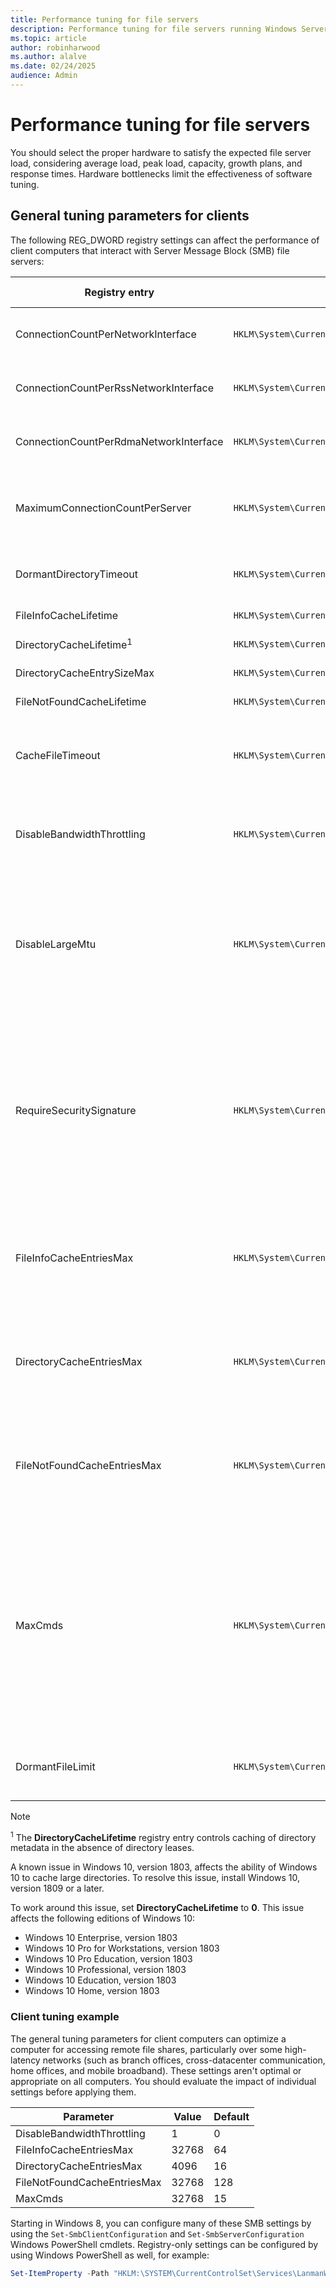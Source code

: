 ```yaml
---
title: Performance tuning for file servers
description: Performance tuning for file servers running Windows Server
ms.topic: article
author: robinharwood
ms.author: alalve
ms.date: 02/24/2025
audience: Admin
---
```


# Performance tuning for file servers

You should select the proper hardware to satisfy the expected file server load, considering average load, peak load, capacity, growth plans, and response times. Hardware bottlenecks limit the effectiveness of software tuning.

## General tuning parameters for clients

The following REG_DWORD registry settings can affect the performance of client computers that interact with Server Message Block (SMB) file servers:

| Registry entry                         | Registry path                                                                                          | Default | Valid range | Description                                                                                                                                                                                                 |
|----------------------------------------|--------------------------------------------------------------------------------------------------------|---------|-------------|-------------------------------------------------------------------------------------------------------------------------------------------------------------------------------------------------------------|
| ConnectionCountPerNetworkInterface     | `HKLM\System\CurrentControlSet\Services\LanmanWorkstation\Parameters\ConnectionCountPerNetworkInterface` | 1     | 1-16        | Maximum number of connections per interface to be established with a server for non-RSS interfaces. |
| ConnectionCountPerRssNetworkInterface  | `HKLM\System\CurrentControlSet\Services\LanmanWorkstation\Parameters\ConnectionCountPerRssNetworkInterface` | 4  | 1-16        | Maximum number of connections per interface to be established with a server for RSS interfaces. |
| ConnectionCountPerRdmaNetworkInterface | `HKLM\System\CurrentControlSet\Services\LanmanWorkstation\Parameters\ConnectionCountPerRdmaNetworkInterface` | 2 | 1-16        | Maximum number of connections per interface to be established with a server for RDMA interfaces. |
| MaximumConnectionCountPerServer        | `HKLM\System\CurrentControlSet\Services\LanmanWorkstation\Parameters\MaximumConnectionCountPerServer`    | 32    | 1-64        | Maximum number of connections to be established with a single server running Windows Server 2012 across all interfaces. |
| DormantDirectoryTimeout                | `HKLM\System\CurrentControlSet\Services\LanmanWorkstation\Parameters\DormantDirectoryTimeout`            | 600   |             | Maximum time server directory handles held open with directory leases in seconds. |
| FileInfoCacheLifetime                  | `HKLM\System\CurrentControlSet\Services\LanmanWorkstation\Parameters\FileInfoCacheLifetime`              | 10    |             | File information cache timeout period in seconds. |
| DirectoryCacheLifetime<sup>1</sup>     | `HKLM\System\CurrentControlSet\Services\LanmanWorkstation\Parameters\DirectoryCacheLifetime`             | 10    |             | Directory cache timeout in seconds. |
| DirectoryCacheEntrySizeMax             | `HKLM\System\CurrentControlSet\Services\LanmanWorkstation\Parameters\DirectoryCacheEntrySizeMax`         | 64 KB |             | Maximum size of directory cache entries in kilobytes. |
| FileNotFoundCacheLifetime              | `HKLM\System\CurrentControlSet\Services\LanmanWorkstation\Parameters\FileNotFoundCacheLifetime`          | 5     |             | File not found cache timeout period in seconds. |
| CacheFileTimeout                       | `HKLM\System\CurrentControlSet\Services\LanmanWorkstation\Parameters\CacheFileTimeout`                   | 10    |             | Length of time in seconds that the redirector will hold on to cached data for a file after the last handle to the file can be closed by an application. |
| DisableBandwidthThrottling             | `HKLM\System\CurrentControlSet\Services\LanmanWorkstation\Parameters\DisableBandwidthThrottling`         | 0     |             | Setting this value to **1** disables throttling and allows for higher file transfer throughput over high-latency network connections.  |
| DisableLargeMtu                        | `HKLM\System\CurrentControlSet\Services\LanmanWorkstation\Parameters\DisableLargeMtu`                    |       |             | The SMB redirector transfers payloads as large as 1 MB per request, which can improve file transfer speed. Setting this registry value to **1** limits the request size to 64 KB. You should evaluate the impact of this setting before applying it. The default value for Windows 8 is **0**. |
| RequireSecuritySignature               | `HKLM\System\CurrentControlSet\Services\LanmanWorkstation\Parameters\RequireSecuritySignature`           | 0     |             | Changing this value to **1** enables SMB signing for all SMB communication, preventing SMB communication with computers where SMB signing is disabled. SMB signing can increase CPU cost and network round trips, but helps block adversary-in-the-middle attacks. If SMB signing isn't required, ensure that this registry value is 0 on all clients and servers. |
| FileInfoCacheEntriesMax                | `HKLM\System\CurrentControlSet\Services\LanmanWorkstation\Parameters\FileInfoCacheEntriesMax`            | 64    | 1-65536     | Determines the amount of file metadata that can be cached by the client. Increasing the value can reduce network traffic and increase performance when a large number of files are accessed. |
| DirectoryCacheEntriesMax               | `HKLM\System\CurrentControlSet\Services\LanmanWorkstation\Parameters\DirectoryCacheEntriesMax`           | 16    | 1-4096      | Determines the amount of directory information that can be cached by the client. Increasing the value can reduce network traffic and increase performance when large directories are accessed. |
| FileNotFoundCacheEntriesMax            | `HKLM\System\CurrentControlSet\Services\LanmanWorkstation\Parameters\FileNotFoundCacheEntriesMax`        | 128   | 1-65536     | Determines the amount of file name information that can be cached by the client. Increasing the value can reduce network traffic and increase performance when a large number of file names are accessed. |
| MaxCmds                                | `HKLM\System\CurrentControlSet\Services\LanmanWorkstation\Parameters\MaxCmds`                            | 15    |             | Limits the number of outstanding requests on a session. Increasing the value can use more memory, but it can improve performance by enabling a deeper request pipeline. Increasing the value with **MaxMpxCt** can also eliminate errors that are encountered due to large numbers of outstanding long-term file requests, such as **FindFirstChangeNotification** calls. This parameter doesn't affect connections with SMB 2.0 servers. |
| DormantFileLimit                       | `HKLM\System\CurrentControlSet\Services\LanmanWorkstation\Parameters\DormantFileLimit`                   | 1023  |             | Specifies the maximum number of files that should be left open on a shared resource after the application closes the file. |

> [!NOTE]
> <sup>1</sup> The **DirectoryCacheLifetime** registry entry controls caching of directory metadata in the absence of directory leases.
>
> A known issue in Windows 10, version 1803, affects the ability of Windows 10 to cache large directories. To resolve this issue, install Windows 10, version 1809 or a later.
>
> To work around this issue, set **DirectoryCacheLifetime** to **0**. This issue affects the following editions of Windows 10:
>
> - Windows 10 Enterprise, version 1803
> - Windows 10 Pro for Workstations, version 1803
> - Windows 10 Pro Education, version 1803
> - Windows 10 Professional, version 1803
> - Windows 10 Education, version 1803
> - Windows 10 Home, version 1803

### Client tuning example

The general tuning parameters for client computers can optimize a computer for accessing remote file shares, particularly over some high-latency networks (such as branch offices, cross-datacenter communication, home offices, and mobile broadband). These settings aren't optimal or appropriate on all computers. You should evaluate the impact of individual settings before applying them.

| Parameter                   | Value | Default |
|-----------------------------|-------|---------|
| DisableBandwidthThrottling  | 1     | 0       |
| FileInfoCacheEntriesMax     | 32768 | 64      |
| DirectoryCacheEntriesMax    | 4096  | 16      |
| FileNotFoundCacheEntriesMax | 32768 | 128     |
| MaxCmds                     | 32768 | 15      |

Starting in Windows 8, you can configure many of these SMB settings by using the `Set-SmbClientConfiguration` and `Set-SmbServerConfiguration` Windows PowerShell cmdlets. Registry-only settings can be configured by using Windows PowerShell as well, for example:

```powershell
Set-ItemProperty -Path "HKLM:\SYSTEM\CurrentControlSet\Services\LanmanWorkstation\Parameters" RequireSecuritySignature -Value 0 -Force
```
